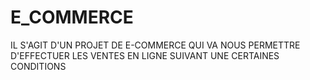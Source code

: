 # E_COMMERCE
IL S'AGIT D'UN PROJET DE E-COMMERCE QUI VA NOUS PERMETTRE D'EFFECTUER LES VENTES EN LIGNE SUIVANT UNE CERTAINES CONDITIONS 
